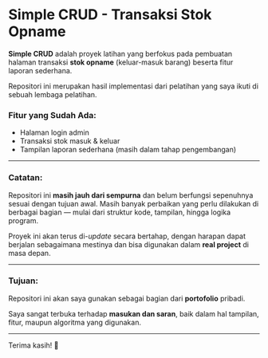 # Simple CRUD - Transaksi Stok Opname

**Simple CRUD** adalah proyek latihan yang berfokus pada pembuatan halaman transaksi **stok opname** (keluar-masuk barang) beserta fitur laporan sederhana.

Repositori ini merupakan hasil implementasi dari pelatihan yang saya ikuti di sebuah lembaga pelatihan.

### Fitur yang Sudah Ada:
- Halaman login admin
- Transaksi stok masuk & keluar
- Tampilan laporan sederhana (masih dalam tahap pengembangan)

---

### Catatan:
Repositori ini **masih jauh dari sempurna** dan belum berfungsi sepenuhnya sesuai dengan tujuan awal. Masih banyak perbaikan yang perlu dilakukan di berbagai bagian — mulai dari struktur kode, tampilan, hingga logika program.

Proyek ini akan terus di-*update* secara bertahap, dengan harapan dapat berjalan sebagaimana mestinya dan bisa digunakan dalam **real project** di masa depan.

---

### Tujuan:
Repositori ini akan saya gunakan sebagai bagian dari **portofolio** pribadi.

Saya sangat terbuka terhadap **masukan dan saran**, baik dalam hal tampilan, fitur, maupun algoritma yang digunakan.

---

Terima kasih! 🙏
